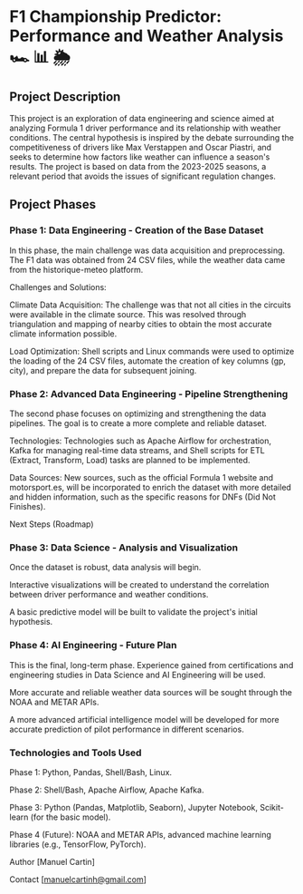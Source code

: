 # F1 Championship Predictor: Performance and Weather Analysis 🏎️ 📊 🌦️
## Project Description
This project is an exploration of data engineering and science aimed at analyzing Formula 1 driver performance and its relationship with weather conditions. The central hypothesis is inspired by the debate surrounding the competitiveness of drivers like Max Verstappen and Oscar Piastri, and seeks to determine how factors like weather can influence a season's results. The project is based on data from the 2023-2025 seasons, a relevant period that avoids the issues of significant regulation changes.

## Project Phases
### Phase 1: Data Engineering - Creation of the Base Dataset
In this phase, the main challenge was data acquisition and preprocessing. The F1 data was obtained from 24 CSV files, while the weather data came from the historique-meteo platform.

Challenges and Solutions:

Climate Data Acquisition: The challenge was that not all cities in the circuits were available in the climate source. This was resolved through triangulation and mapping of nearby cities to obtain the most accurate climate information possible.

Load Optimization: Shell scripts and Linux commands were used to optimize the loading of the 24 CSV files, automate the creation of key columns (gp, city), and prepare the data for subsequent joining.

### Phase 2: Advanced Data Engineering - Pipeline Strengthening
The second phase focuses on optimizing and strengthening the data pipelines. The goal is to create a more complete and reliable dataset.

Technologies: Technologies such as Apache Airflow for orchestration, Kafka for managing real-time data streams, and Shell scripts for ETL (Extract, Transform, Load) tasks are planned to be implemented.

Data Sources: New sources, such as the official Formula 1 website and motorsport.es, will be incorporated to enrich the dataset with more detailed and hidden information, such as the specific reasons for DNFs (Did Not Finishes).

Next Steps (Roadmap)
### Phase 3: Data Science - Analysis and Visualization

Once the dataset is robust, data analysis will begin.

Interactive visualizations will be created to understand the correlation between driver performance and weather conditions.

A basic predictive model will be built to validate the project's initial hypothesis.

### Phase 4: AI Engineering - Future Plan

This is the final, long-term phase. Experience gained from certifications and engineering studies in Data Science and AI Engineering will be used.

More accurate and reliable weather data sources will be sought through the NOAA and METAR APIs.

A more advanced artificial intelligence model will be developed for more accurate prediction of pilot performance in different scenarios.

### Technologies and Tools Used
Phase 1: Python, Pandas, Shell/Bash, Linux.

Phase 2: Shell/Bash, Apache Airflow, Apache Kafka.

Phase 3: Python (Pandas, Matplotlib, Seaborn), Jupyter Notebook, Scikit-learn (for the basic model).

Phase 4 (Future): NOAA and METAR APIs, advanced machine learning libraries (e.g., TensorFlow, PyTorch).

Author
[Manuel Cartin]

Contact
[manuelcartinh@gmail.com]
